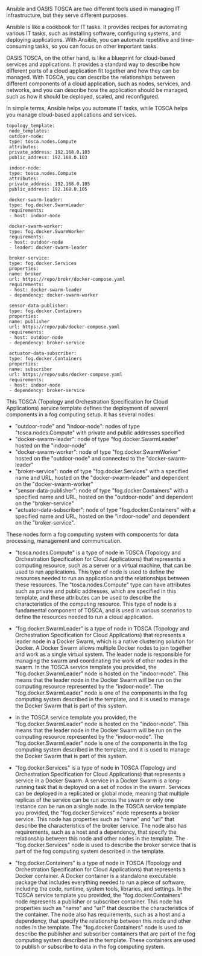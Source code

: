 Ansible and OASIS TOSCA are two different tools used in managing IT infrastructure, but they serve different purposes.

Ansible is like a cookbook for IT tasks. It provides recipes for automating various IT tasks, such as installing software, configuring systems, and deploying applications. With Ansible, you can automate repetitive and time-consuming tasks, so you can focus on other important tasks.

OASIS TOSCA, on the other hand, is like a blueprint for cloud-based services and applications. It provides a standard way to describe how different parts of a cloud application fit together and how they can be managed. With TOSCA, you can describe the relationships between different components of a cloud application, such as nodes, services, and networks, and you can describe how the application should be managed, such as how it should be deployed, scaled, and reconfigured.

In simple terms, Ansible helps you automate IT tasks, while TOSCA helps you manage cloud-based applications and services.

```
topology_template:
 node_templates:
 outdoor-node:
 type: tosca.nodes.Compute
 attributes:
 private_address: 192.168.0.103
 public_address: 192.168.0.103

 indoor-node:
 type: tosca.nodes.Compute
 attributes:
 private_address: 192.168.0.105
 public_address: 192.168.0.105

 docker-swarm-leader:
 type: fog.docker.SwarmLeader
 requirements:
 - host: indoor-node

 docker-swarm-worker:
 type: fog.docker.SwarmWorker
 requirements:
 - host: outdoor-node
 - leader: docker-swarm-leader

 broker-service:
 type: fog.docker.Services
 properties:
 name: broker
 url: https://repo/brokr/docker-compose.yaml
 requirements:
 - host: docker-swarm-leader
 - dependency: docker-swarm-worker

 sensor-data-publisher:
 type: fog.docker.Containers
 properties:
 name: publisher
 url: https://repo/pub/docker-compose.yaml
 requirements:
 - host: outdoor-node
 - dependency: broker-service

 actuator-data-subscriber:
 type: fog.docker.Containers
 properties:
 name: subscriber
 url: https://repo/subs/docker-compose.yaml
 requirements:
 - host: indoor-node
 - dependency: broker-service
 ```
 
 This TOSCA (Topology and Orchestration Specification for Cloud Applications) service template defines the deployment of several components in a fog computing setup. It has several nodes:

 - "outdoor-node" and "indoor-node": nodes of type "tosca.nodes.Compute" with private and public addresses specified
 - "docker-swarm-leader": node of type "fog.docker.SwarmLeader" hosted on the "indoor-node"
 - "docker-swarm-worker": node of type "fog.docker.SwarmWorker" hosted on the "outdoor-node" and connected to the "docker-swarm-leader"
 - "broker-service": node of type "fog.docker.Services" with a specified name and URL, hosted on the "docker-swarm-leader" and dependent on the "docker-swarm-worker"
 - "sensor-data-publisher": node of type "fog.docker.Containers" with a specified name and URL, hosted on the "outdoor-node" and dependent on the "broker-service"
 - "actuator-data-subscriber": node of type "fog.docker.Containers" with a specified name and URL, hosted on the "indoor-node" and dependent on the "broker-service".

These nodes form a fog computing system with components for data processing, management and communication.

- "tosca.nodes.Compute" is a type of node in TOSCA (Topology and Orchestration Specification for Cloud Applications) that represents a computing resource, 
such as a server or a virtual machine, that can be used to run applications. This type of node is used to define the resources needed to run an application 
and the relationships between these resources. The "tosca.nodes.Compute" type can have attributes such as private and public addresses, which are specified 
in this template, and these attributes can be used to describe the characteristics of the computing resource. This type of node is a fundamental component 
of TOSCA, and is used in various scenarios to define the resources needed to run a cloud application.

- "fog.docker.SwarmLeader" is a type of node in TOSCA (Topology and Orchestration Specification for Cloud Applications) that represents a leader node in a Docker Swarm, which is a native clustering solution for Docker. A Docker Swarm allows multiple Docker nodes to join together and work as a single virtual system. The leader node is responsible for managing the swarm and coordinating the work of other nodes in the swarm. In the TOSCA service template you provided, the "fog.docker.SwarmLeader" node is hosted on the "indoor-node". This means that the leader node in the Docker Swarm will be run on the computing resource represented by the "indoor-node". The "fog.docker.SwarmLeader" node is one of the components in the fog computing system described in the template, and it is used to manage the Docker Swarm that is part of this system.

- In the TOSCA service template you provided, the "fog.docker.SwarmLeader" node is hosted on the "indoor-node". This means that the leader node in the Docker Swarm will be run on the computing resource represented by the "indoor-node". The "fog.docker.SwarmLeader" node is one of the components in the fog computing system described in the template, and it is used to manage the Docker Swarm that is part of this system.

- "fog.docker.Services" is a type of node in TOSCA (Topology and Orchestration Specification for Cloud Applications) that represents a service in a Docker Swarm. A service in a Docker Swarm is a long-running task that is deployed on a set of nodes in the swarm. Services can be deployed in a replicated or global mode, meaning that multiple replicas of the service can be run across the swarm or only one instance can be run on a single node. In the TOSCA service template you provided, the "fog.docker.Services" node represents a broker service. This node has properties such as "name" and "url" that describe the characteristics of the broker service. The node also has requirements, such as a host and a dependency, that specify the relationship between this node and other nodes in the template. The "fog.docker.Services" node is used to describe the broker service that is part of the fog computing system described in the template.

- "fog.docker.Containers" is a type of node in TOSCA (Topology and Orchestration Specification for Cloud Applications) that represents a Docker container. A Docker container is a standalone executable package that includes everything needed to run a piece of software, including the code, runtime, system tools, libraries, and settings. In the TOSCA service template you provided, the "fog.docker.Containers" node represents a publisher or subscriber container. This node has properties such as "name" and "url" that describe the characteristics of the container. The node also has requirements, such as a host and a dependency, that specify the relationship between this node and other nodes in the template. The "fog.docker.Containers" node is used to describe the publisher and subscriber containers that are part of the fog computing system described in the template. These containers are used to publish or subscribe to data in the fog computing system.
